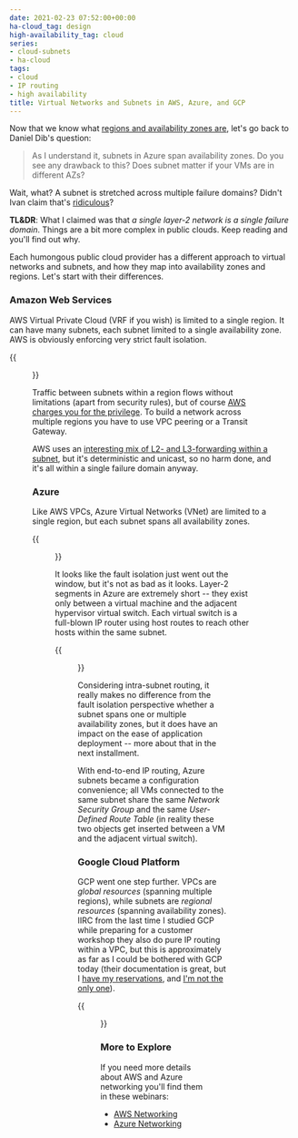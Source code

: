```yaml
---
date: 2021-02-23 07:52:00+00:00
ha-cloud_tag: design
high-availability_tag: cloud
series:
- cloud-subnets
- ha-cloud
tags:
- cloud
- IP routing
- high availability
title: Virtual Networks and Subnets in AWS, Azure, and GCP
---
```

Now that we know what [regions and availability zones are](/2021/02/public-cloud-regions-availability-zones.html), let's go back to Daniel Dib's question:

> As I understand it, subnets in Azure span availability zones. Do you see any drawback to this? Does subnet matter if your VMs are in different AZs?

Wait, what? A subnet is stretched across multiple failure domains? Didn't Ivan claim that's [ridiculous](https://blog.ipspace.net/2012/05/layer-2-network-is-single-failure.html)?

**TL&DR**: What I claimed was that *a single layer-2 network is a single failure domain*. Things are a bit more complex in public clouds. Keep reading and you'll find out why.
<!--more-->
Each humongous public cloud provider has a different approach to virtual networks and subnets, and how they map into availability zones and regions. Let's start with their differences.

### Amazon Web Services

AWS Virtual Private Cloud (VRF if you wish) is limited to a single region. It can have many subnets, each subnet limited to a single availability zone. AWS is obviously enforcing very strict fault isolation.

{{<figure src="aws-vpc-subnet.png" caption="VPCs and subnets in AWS">}}

Traffic between subnets within a region flows without limitations (apart from security rules), but of course [AWS charges you for the privilege](https://www.lastweekinaws.com/blog/aws-cross-az-data-transfer-costs-more-than-aws-says). To build a network across multiple regions you have to use VPC peering or a Transit Gateway.

AWS uses an [interesting mix of L2- and L3-forwarding within a subnet](https://blog.ipspace.net/2020/05/aws-networking-101.html), but it's deterministic and unicast, so no harm done, and it's all within a single failure domain anyway.

### Azure

Like AWS VPCs, Azure Virtual Networks (VNet) are limited to a single region, but each subnet spans all availability zones. 

{{<figure src="azure-vpc-subnet.png" caption="VPCs and subnets in Azure">}}

It looks like the fault isolation just went out the window, but it's not as bad as it looks. Layer-2 segments in Azure are extremely short -- they exist only between a virtual machine and the adjacent hypervisor virtual switch. Each virtual switch is a full-blown IP router using host routes to reach other hosts within the same subnet.

{{<figure src="azure-packet-forwarding.png" caption="Azure packet forwarding behind the scenes">}}

Considering intra-subnet routing, it really makes no difference from the fault isolation perspective whether a subnet spans one or multiple availability zones, but it does have an impact on the ease of application deployment -- more about that in the next installment. 

With end-to-end IP routing, Azure subnets became a configuration convenience; all VMs connected to the same subnet share the same *Network Security Group* and the same *User-Defined Route Table* (in reality these two objects get inserted between a VM and the adjacent virtual switch).

### Google Cloud Platform

GCP went one step further. VPCs are *global resources* (spanning multiple regions), while subnets are *regional resources* (spanning availability zones). IIRC from the last time I studied GCP while preparing for a customer workshop they also do pure IP routing within a VPC, but this is approximately as far as I could be bothered with GCP today (their documentation is great, but I [have my reservations](https://blog.ipspace.net/2020/08/selecting-public-cloud.html), and [I'm not the only one](https://medium.com/@steve.yegge/dear-google-cloud-your-deprecation-policy-is-killing-you-ee7525dc05dc)).

{{<figure src="gcp-vpc-subnet.png" caption="GCP VPCs and subnets">}}

### More to Explore

If you need more details about AWS and Azure networking you'll find them in these webinars:

* [AWS Networking](https://www.ipspace.net/Amazon_Web_Services_Networking)
* [Azure Networking](https://www.ipspace.net/Microsoft_Azure_Networking)
